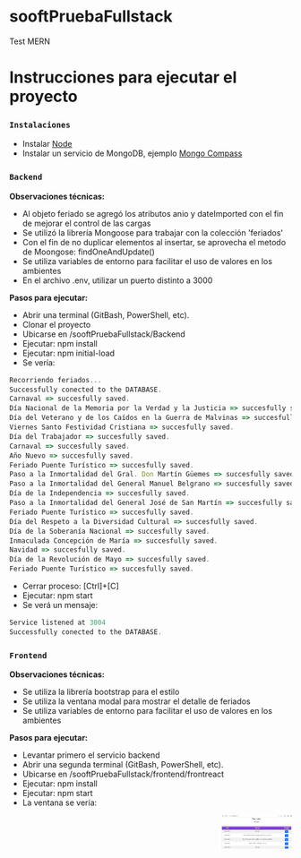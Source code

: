 # sooftPruebaFullstack
Test MERN

# Instrucciones para ejecutar el proyecto

### `Instalaciones`
- Instalar [Node](https://nodejs.org/es/)
- Instalar un servicio de MongoDB, ejemplo [Mongo Compass](https://www.mongodb.com/products/compass)

### `Backend`
**Observaciones técnicas:**
- Al objeto feriado se agregó los atributos anio y dateImported con el fin de mejorar el control de las cargas
- Se utilizó la librería Mongoose para trabajar con la colección 'feriados'
- Con el fin de no duplicar elementos al insertar, se aprovecha el metodo de Moongose: findOneAndUpdate()
- Se utiliza variables de entorno para facilitar el uso de valores en los ambientes
- En el archivo .env, utilizar un puerto distinto a 3000

**Pasos para ejecutar:**
- Abrir una terminal (GitBash, PowerShell, etc).
- Clonar el proyecto
- Ubicarse en /sooftPruebaFullstack/Backend
- Ejecutar: npm install
- Ejecutar: npm initial-load
- Se vería:
```js
Recorriendo feriados...
Successfully conected to the DATABASE.
Carnaval => succesfully saved.
Día Nacional de la Memoria por la Verdad y la Justicia => succesfully saved.
Día del Veterano y de los Caídos en la Guerra de Malvinas => succesfully saved.
Viernes Santo Festividad Cristiana => succesfully saved.
Día del Trabajador => succesfully saved.
Carnaval => succesfully saved.
Año Nuevo => succesfully saved.
Feriado Puente Turístico => succesfully saved.
Paso a la Inmortalidad del Gral. Don Martín Güemes => succesfully saved.
Paso a la Inmortalidad del General Manuel Belgrano => succesfully saved.
Día de la Independencia => succesfully saved.
Paso a la Inmortalidad del General José de San Martín => succesfully saved.
Feriado Puente Turístico => succesfully saved.
Día del Respeto a la Diversidad Cultural => succesfully saved.
Día de la Soberanía Nacional => succesfully saved.
Inmaculada Concepción de María => succesfully saved.
Navidad => succesfully saved.
Día de la Revolución de Mayo => succesfully saved.
Feriado Puente Turístico => succesfully saved.
```
- Cerrar proceso: [Ctrl]+[C]
- Ejecutar: npm start
- Se verá un mensaje:
```js
Service listened at 3004
Successfully conected to the DATABASE.
```

### `Frontend`
**Observaciones técnicas:**
- Se utiliza la librería bootstrap para el estilo
- Se utiliza la ventana modal para mostrar el detalle de feriados 
- Se utiliza variables de entorno para facilitar el uso de valores en los ambientes

**Pasos para ejecutar:**
- Levantar primero el servicio backend
- Abrir una segunda terminal (GitBash, PowerShell, etc).
- Ubicarse en /sooftPruebaFullstack/frontend/frontreact
- Ejecutar: npm install
- Ejecutar: npm start
- La ventana se vería:
<img src="https://github.com/arriolaalcidesva/sooftPruebaFullstack/blob/main/frontend/frontreact/public/Listado_feriados.png" width="125px" align="right" />


